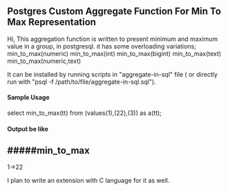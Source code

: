 ## Postgres Custom Aggregate Function For Min To Max Representation

Hi, 
This aggregation function is written to present minimum and maximum value in a group, in postgresql.
ıt has some overloading variations;
min_to_max(numeric)
min_to_max(int)
min_to_max(bigint)
min_to_max(text)
min_to_max(numeric,text)

It can be installed by running scripts in "aggregate-in-sql" file ( or directly run with "psql -f /path/to/file/aggregate-in-sql.sql").

#### Sample Usage
select min_to_max(tt) from (values(1),(22),(3)) as a(tt);

#### Output be like 
#####min_to_max
------------
 1->22

I plan to write an extension with C language for it as well. 
